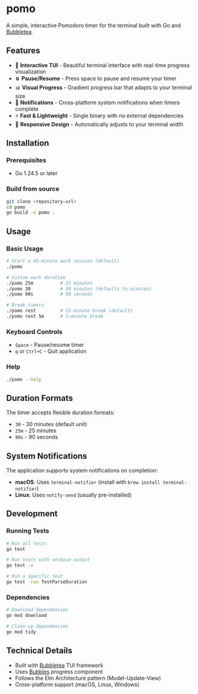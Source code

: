 # pomo

A simple, interactive Pomodoro timer for the terminal built with Go and [Bubbletea](https://github.com/charmbracelet/bubbletea).

## Features

- 🍅 **Interactive TUI** - Beautiful terminal interface with real-time progress visualization
- ⏸️ **Pause/Resume** - Press space to pause and resume your timer
- 📊 **Visual Progress** - Gradient progress bar that adapts to your terminal size
- 🔔 **Notifications** - Cross-platform system notifications when timers complete
- ⚡ **Fast & Lightweight** - Single binary with no external dependencies
- 🎨 **Responsive Design** - Automatically adjusts to your terminal width

## Installation

### Prerequisites
- Go 1.24.5 or later

### Build from source
```bash
git clone <repository-url>
cd pomo
go build -o pomo .
```

## Usage

### Basic Usage
```bash
# Start a 45-minute work session (default)
./pomo

# Custom work duration
./pomo 25m          # 25 minutes
./pomo 30           # 30 minutes (defaults to minutes)
./pomo 90s          # 90 seconds

# Break timers
./pomo rest         # 15-minute break (default)
./pomo rest 5m      # 5-minute break
```

### Keyboard Controls
- `Space` - Pause/resume timer
- `q` or `Ctrl+C` - Quit application

### Help
```bash
./pomo --help
```

## Duration Formats

The timer accepts flexible duration formats:
- `30` - 30 minutes (default unit)
- `25m` - 25 minutes
- `90s` - 90 seconds

## System Notifications

The application supports system notifications on completion:
- **macOS**: Uses `terminal-notifier` (install with `brew install terminal-notifier`)
- **Linux**: Uses `notify-send` (usually pre-installed)

## Development

### Running Tests
```bash
# Run all tests
go test

# Run tests with verbose output
go test -v

# Run a specific test
go test -run TestParseDuration
```

### Dependencies
```bash
# Download dependencies
go mod download

# Clean up dependencies
go mod tidy
```

## Technical Details

- Built with [Bubbletea](https://github.com/charmbracelet/bubbletea) TUI framework
- Uses [Bubbles](https://github.com/charmbracelet/bubbles) progress component
- Follows the Elm Architecture pattern (Model-Update-View)
- Cross-platform support (macOS, Linux, Windows)
